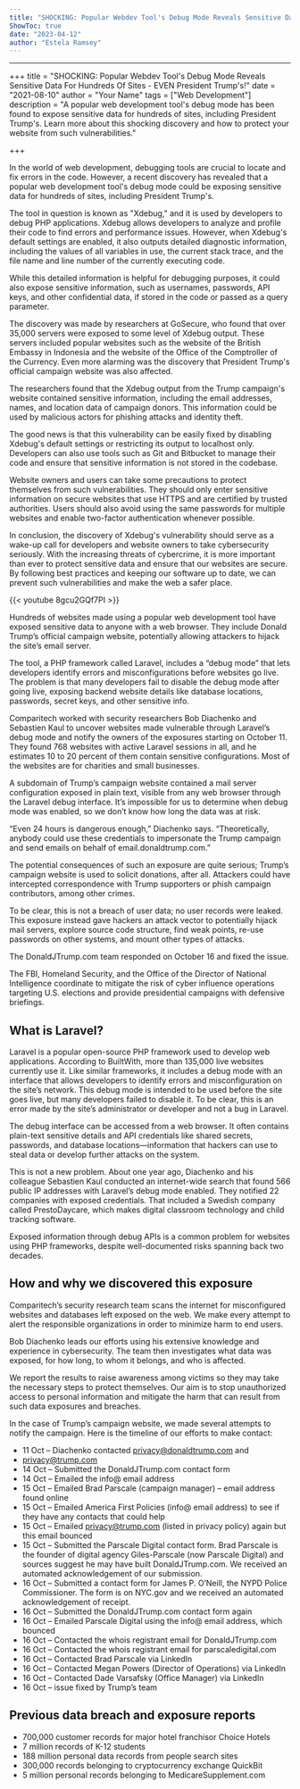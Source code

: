 ```yaml
---
title: "SHOCKING: Popular Webdev Tool's Debug Mode Reveals Sensitive Data For Hundreds Of Sites - EVEN President Trump's!"
ShowToc: true 
date: "2023-04-12"
author: "Estela Ramsey"
---
```

*****
+++
title = "SHOCKING: Popular Webdev Tool's Debug Mode Reveals Sensitive Data For Hundreds Of Sites - EVEN President Trump's!"
date = "2021-08-10"
author = "Your Name"
tags = ["Web Development"]
description = "A popular web development tool's debug mode has been found to expose sensitive data for hundreds of sites, including President Trump's. Learn more about this shocking discovery and how to protect your website from such vulnerabilities."

+++

In the world of web development, debugging tools are crucial to locate and fix errors in the code. However, a recent discovery has revealed that a popular web development tool's debug mode could be exposing sensitive data for hundreds of sites, including President Trump's.

The tool in question is known as "Xdebug," and it is used by developers to debug PHP applications. Xdebug allows developers to analyze and profile their code to find errors and performance issues. However, when Xdebug's default settings are enabled, it also outputs detailed diagnostic information, including the values of all variables in use, the current stack trace, and the file name and line number of the currently executing code.

While this detailed information is helpful for debugging purposes, it could also expose sensitive information, such as usernames, passwords, API keys, and other confidential data, if stored in the code or passed as a query parameter.

The discovery was made by researchers at GoSecure, who found that over 35,000 servers were exposed to some level of Xdebug output. These servers included popular websites such as the website of the British Embassy in Indonesia and the website of the Office of the Comptroller of the Currency. Even more alarming was the discovery that President Trump's official campaign website was also affected.

The researchers found that the Xdebug output from the Trump campaign's website contained sensitive information, including the email addresses, names, and location data of campaign donors. This information could be used by malicious actors for phishing attacks and identity theft.

The good news is that this vulnerability can be easily fixed by disabling Xdebug's default settings or restricting its output to localhost only. Developers can also use tools such as Git and Bitbucket to manage their code and ensure that sensitive information is not stored in the codebase.

Website owners and users can take some precautions to protect themselves from such vulnerabilities. They should only enter sensitive information on secure websites that use HTTPS and are certified by trusted authorities. Users should also avoid using the same passwords for multiple websites and enable two-factor authentication whenever possible.

In conclusion, the discovery of Xdebug's vulnerability should serve as a wake-up call for developers and website owners to take cybersecurity seriously. With the increasing threats of cybercrime, it is more important than ever to protect sensitive data and ensure that our websites are secure. By following best practices and keeping our software up to date, we can prevent such vulnerabilities and make the web a safer place.

{{< youtube 8gcu2GQf7PI >}} 




 
Hundreds of websites made using a popular web development tool have exposed sensitive data to anyone with a web browser. They include Donald Trump’s official campaign website, potentially allowing attackers to hijack the site’s email server.
 
The tool, a PHP framework called Laravel, includes a “debug mode” that lets developers identify errors and misconfigurations before websites go live. The problem is that many developers fail to disable the debug mode after going live, exposing backend website details like database locations, passwords, secret keys, and other sensitive info.
 
Comparitech worked with security researchers Bob Diachenko and Sebastien Kaul to uncover websites made vulnerable through Laravel’s debug mode and notify the owners of the exposures starting on October 11. They found 768 websites with active Laravel sessions in all, and he estimates 10 to 20 percent of them contain sensitive configurations. Most of the websites are for charities and small businesses.
 
A subdomain of Trump’s campaign website contained a mail server configuration exposed in plain text, visible from any web browser through the Laravel debug interface. It’s impossible for us to determine when debug mode was enabled, so we don’t know how long the data was at risk.
 
“Even 24 hours is dangerous enough,” Diachenko says. “Theoretically, anybody could use these credentials to impersonate the Trump campaign and send emails on behalf of email.donaldtrump.com.”
 
The potential consequences of such an exposure are quite serious; Trump’s campaign website is used to solicit donations, after all. Attackers could have intercepted correspondence with Trump supporters or phish campaign contributors, among other crimes.
 
To be clear, this is not a breach of user data; no user records were leaked. This exposure instead gave hackers an attack vector to potentially hijack mail servers, explore source code structure, find weak points, re-use passwords on other systems, and mount other types of attacks.
 
The DonaldJTrump.com team responded on October 16 and fixed the issue.
 
The FBI, Homeland Security, and the Office of the Director of National Intelligence coordinate to mitigate the risk of cyber influence operations targeting U.S. elections and provide presidential campaigns with defensive briefings.
 
## What is Laravel?
 
Laravel is a popular open-source PHP framework used to develop web applications. According to BuiltWith, more than 135,000 live websites currently use it.
Like similar frameworks, it includes a debug mode with an interface that allows developers to identify errors and misconfiguration on the site’s network. This debug mode is intended to be used before the site goes live, but many developers failed to disable it. To be clear, this is an error made by the site’s administrator or developer and not a bug in Laravel.
 
The debug interface can be accessed from a web browser. It often contains plain-text sensitive details and API credentials like shared secrets, passwords, and database locations—information that hackers can use to steal data or develop further attacks on the system.
 
This is not a new problem. About one year ago, Diachenko and his colleague Sebastien Kaul conducted an internet-wide search that found 566 public IP addresses with Laravel’s debug mode enabled. They notified 22 companies with exposed credentials. That included a Swedish company called PrestoDaycare, which makes digital classroom technology and child tracking software.
 
Exposed information through debug APIs is a common problem for websites using PHP frameworks, despite well-documented risks spanning back two decades.
 
## How and why we discovered this exposure
 
Comparitech’s security research team scans the internet for misconfigured websites and databases left exposed on the web. We make every attempt to alert the responsible organizations in order to minimize harm to end users.
 
Bob Diachenko leads our efforts using his extensive knowledge and experience in cybersecurity. The team then investigates what data was exposed, for how long, to whom it belongs, and who is affected.
 
We report the results to raise awareness among victims so they may take the necessary steps to protect themselves. Our aim is to stop unauthorized access to personal information and mitigate the harm that can result from such data exposures and breaches.
 
In the case of Trump’s campaign website, we made several attempts to notify the campaign. Here is the timeline of our efforts to make contact:
 
- 11 Oct – Diachenko contacted privacy@donaldtrump.com and
 - privacy@trump.com
 - 14 Oct – Submitted the DonaldJTrump.com contact form
 - 14 Oct – Emailed the info@ email address
 - 15 Oct – Emailed Brad Parscale (campaign manager) – email address found online
 - 15 Oct – Emailed America First Policies (info@ email address) to see if they have any contacts that could help
 - 15 Oct – Emailed privacy@trump.com (listed in privacy policy) again but this email bounced
 - 15 Oct – Submitted the Parscale Digital contact form. Brad Parscale is the founder of digital agency Giles-Parscale (now Parscale Digital) and sources suggest he may have built DonaldJTrump.com. We received an automated acknowledgement of our submission.
 - 16 Oct – Submitted a contact form for James P. O’Neill, the NYPD Police Commissioner. The form is on NYC.gov and we received an automated acknowledgement of receipt.
 - 16 Oct – Submitted the DonaldJTrump.com contact form again
 - 16 Oct – Emailed Parscale Digital using the info@ email address, which bounced
 - 16 Oct – Contacted the whois registrant email for DonaldJTrump.com
 - 16 Oct – Contacted the whois registrant email for parscaledigital.com
 - 16 Oct – Contacted Brad Parscale via LinkedIn
 - 16 Oct – Contacted Megan Powers (Director of Operations) via LinkedIn
 - 16 Oct – Contacted Dade Varsafsky (Office Manager) via LinkedIn
 - 16 Oct – issue fixed by Trump’s team

 
## Previous data breach and exposure reports
 
- 700,000 customer records for major hotel franchisor Choice Hotels
 - 7 million records of K-12 students
 - 188 million personal data records from people search sites
 - 300,000 records belonging to cryptocurrency exchange QuickBit
 - 5 million personal records belonging to MedicareSupplement.com




